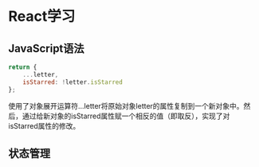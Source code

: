 # React学习

## JavaScript语法

```javascript
return {
    ...letter,
    isStarred: !letter.isStarred
};
```
使用了对象展开运算符...letter将原始对象letter的属性复制到一个新对象中。然后，通过给新对象的isStarred属性赋一个相反的值（即取反），实现了对isStarred属性的修改。

## 状态管理
